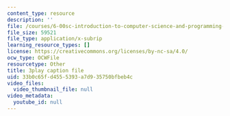```yaml
---
content_type: resource
description: ''
file: /courses/6-00sc-introduction-to-computer-science-and-programming-spring-2011/33b0c65fd4555393a7d935750bfbeb4c_nx6NnzIGrKE.vtt
file_size: 59521
file_type: application/x-subrip
learning_resource_types: []
license: https://creativecommons.org/licenses/by-nc-sa/4.0/
ocw_type: OCWFile
resourcetype: Other
title: 3play caption file
uid: 33b0c65f-d455-5393-a7d9-35750bfbeb4c
video_files:
  video_thumbnail_file: null
video_metadata:
  youtube_id: null
---
```

